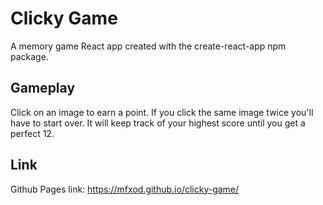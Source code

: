 # Clicky Game

A memory game React app created with the create-react-app npm package. 

## Gameplay

Click on an image to earn a point. If you click the same image twice you'll have to start over. It will keep track of your highest score until you get a perfect 12. 

## Link

Github Pages link: https://mfxod.github.io/clicky-game/